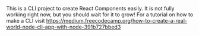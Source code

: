 This is a CLI project to create React Components easily.
It is not fully working right now, but you should wait for it to grow!
For a tutorial on how to make a CLI visit https://medium.freecodecamp.org/how-to-create-a-real-world-node-cli-app-with-node-391b727bbed3